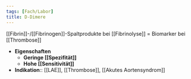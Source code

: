 ```yaml
---
tags: [Fach/Labor]
title: D-Dimere
---
```

[[Fibrin]]-/[[Fibrinogen]]-Spaltprodukte bei [[Fibrinolyse]] = Biomarker bei [[Thrombose]]
- **Eigenschaften**
	- **Geringe [[Spezifität]]**
	- **Hohe [[Sensitivität]]**
- **Indikation**:: [[LAE]], [[Thrombose]], [[Akutes Aortensyndrom]]